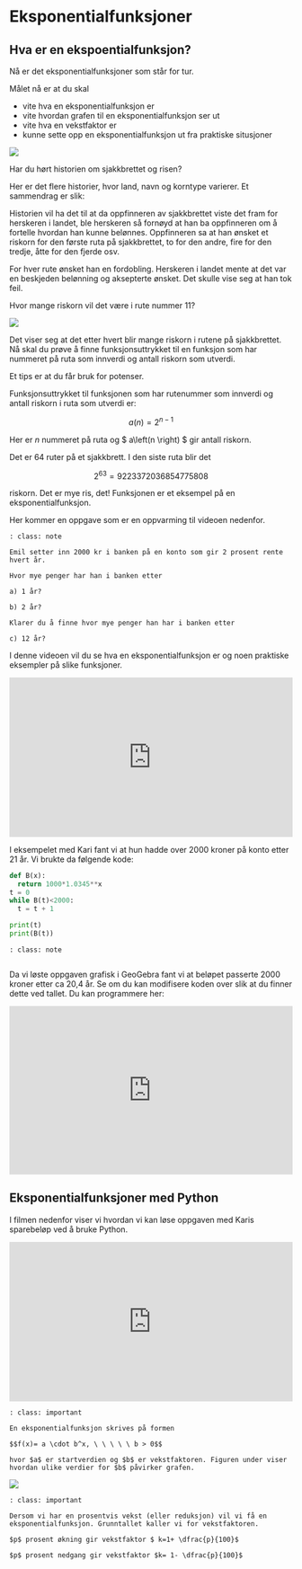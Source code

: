 # Eksponentialfunksjoner

## Hva er en ekspoentialfunksjon? 


Nå er det eksponentialfunksjoner som står for tur. 

Målet nå er at du skal 

* vite hva en eksponentialfunksjon er
* vite hvordan grafen til en eksponentialfunksjon ser ut
* vite hva en vekstfaktor er
* kunne sette opp en eksponentialfunksjon ut fra praktiske situsjoner

![](/bilder/eksponentiell.jpg)


Har du hørt historien om sjakkbrettet og risen?

Her er det flere historier, hvor land, navn og korntype varierer. Et sammendrag er slik:

Historien vil ha det til at da oppfinneren av sjakkbrettet viste det fram for herskeren i landet, ble herskeren så fornøyd at han ba oppfinneren om å fortelle hvordan han kunne belønnes. Oppfinneren sa at han ønsket et riskorn for den første ruta på sjakkbrettet, to for den andre, fire for den tredje, åtte for den fjerde osv.

For hver rute ønsket han en fordobling. Herskeren i landet mente at det var en beskjeden belønning og aksepterte ønsket. Det skulle vise seg at han tok feil.

Hvor mange riskorn vil det være i rute nummer 11?

![](/bilder/sjakk1.png)

Det viser seg at det etter hvert blir mange riskorn i rutene på sjakkbrettet. Nå skal du prøve å finne funksjonsuttrykket til en funksjon som har nummeret på ruta som innverdi og antall riskorn som utverdi.

Et tips er at du får bruk for potenser.

Funksjonsuttrykket til funksjonen som har rutenummer som innverdi og antall riskorn i ruta som utverdi er:

$$a \left(n \right) =2^{n-1}$$

Her er $n$ nummeret på ruta og $ a\left(n \right) $ gir antall riskorn.

Det er 64 ruter på et sjakkbrett. I den siste ruta blir det

$$2^{63}=9223372036854775808$$

riskorn. Det er mye ris, det! Funksjonen er et eksempel på en eksponentialfunksjon.

Her kommer en oppgave som er en oppvarming til videoen nedenfor.

```{admonition} Oppgave 1
: class: note

Emil setter inn 2000 kr i banken på en konto som gir 2 prosent rente hvert år.

Hvor mye penger har han i banken etter

a) 1 år?

b) 2 år? 

Klarer du å finne hvor mye penger han har i banken etter

c) 12 år?
```

I denne videoen vil du se hva en eksponentialfunksjon er og noen praktiske eksempler på slike funksjoner.

<div style="padding:56.25% 0 0 0;position:relative;"><iframe src="https://player.vimeo.com/video/339850500?h=025fb09836&title=0&byline=0&portrait=0" style="position:absolute;top:0;left:0;width:100%;height:100%;" frameborder="0" allow="autoplay; fullscreen; picture-in-picture" allowfullscreen></iframe></div><script src="https://player.vimeo.com/api/player.js"></script>


I eksempelet med Kari fant vi at hun hadde over 2000 kroner på konto etter 21 år. Vi brukte da følgende kode: 

```python
def B(x):
  return 1000*1.0345**x
t = 0
while B(t)<2000:
  t = t + 1

print(t)
print(B(t))
```

```{admonition} Oppgave 
: class: note


```
Da vi løste oppgaven grafisk i GeoGebra fant vi at beløpet passerte 2000 kroner etter ca 20,4 år. 
Se om du kan modifisere koden over slik at du finner dette ved tallet. Du kan programmere her: 

<iframe src="https://trinket.io/embed/python3/ee7f7eb914" width="100%" height="300" frameborder="0" marginwidth="0" marginheight="0" allowfullscreen=""></iframe>




## Eksponentialfunksjoner med Python 

I filmen nedenfor viser vi hvordan vi kan løse oppgaven med Karis sparebeløp ved å bruke Python. 


<div style="padding:56.25% 0 0 0;position:relative;"><iframe src="https://player.vimeo.com/video/481636748?h=5fc87b38a5&title=0&byline=0&portrait=0" style="position:absolute;top:0;left:0;width:100%;height:100%;" frameborder="0" allow="autoplay; fullscreen; picture-in-picture" allowfullscreen></iframe></div><script src="https://player.vimeo.com/api/player.js"></script>





```{admonition} Eksponentialfunksjon 
: class: important

En eksponentialfunksjon skrives på formen

$$f(x)= a \cdot b^x, \ \ \ \ \ b > 0$$

hvor $a$ er startverdien og $b$ er vekstfaktoren. Figuren under viser hvordan ulike verdier for $b$ påvirker grafen.
```

![](/bilder/eksponentiell_vekst.png)


```{admonition} Vekstfaktor
: class: important

Dersom vi har en prosentvis vekst (eller reduksjon) vil vi få en eksponentialfunksjon. Grunntallet kaller vi for vekstfaktoren. 

$p$ prosent økning gir vekstfaktor $ k=1+ \dfrac{p}{100}$

$p$ prosent nedgang gir vekstfaktor $k= 1- \dfrac{p}{100}$

```

